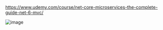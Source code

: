 https://www.udemy.com/course/net-core-microservices-the-complete-guide-net-6-mvc/

![image](https://github.com/user-attachments/assets/84a51fac-42bd-4044-9023-eec50924556c)

